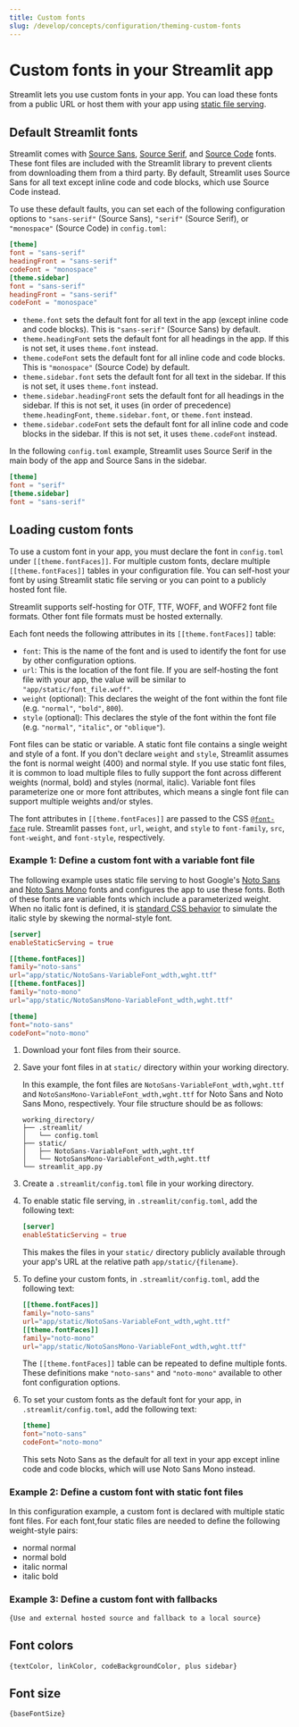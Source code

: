 ```yaml
---
title: Custom fonts
slug: /develop/concepts/configuration/theming-custom-fonts
---
```


# Custom fonts in your Streamlit app

Streamlit lets you use custom fonts in your app. You can load these fonts from a public URL or host them with your app using [static file serving](/develop/concepts/configuration/serving-static-files).

## Default Streamlit fonts

Streamlit comes with [Source Sans](https://fonts.adobe.com/fonts/source-sans), [Source Serif](https://fonts.adobe.com/fonts/source-serif), and [Source Code](https://fonts.adobe.com/fonts/source-code-pro) fonts. These font files are included with the Streamlit library to prevent clients from downloading them from a third party. By default, Streamlit uses Source Sans for all text except inline code and code blocks, which use Source Code instead.

To use these default faults, you can set each of the following configuration options to `"sans-serif"` (Source Sans), `"serif"` (Source Serif), or `"monospace"` (Source Code) in `config.toml`:

```toml
[theme]
font = "sans-serif"
headingFront = "sans-serif"
codeFont = "monospace"
[theme.sidebar]
font = "sans-serif"
headingFront = "sans-serif"
codeFont = "monospace"
```

- `theme.font` sets the default font for all text in the app (except inline code and code blocks). This is `"sans-serif"` (Source Sans) by default.
- `theme.headingFont` sets the default font for all headings in the app. If this is not set, it uses `theme.font` instead.
- `theme.codeFont` sets the default font for all inline code and code blocks. This is `"monospace"` (Source Code) by default.
- `theme.sidebar.font` sets the default font for all text in the sidebar. If this is not set, it uses `theme.font` instead.
- `theme.sidebar.headingFront` sets the default font for all headings in the sidebar. If this is not set, it uses (in order of precedence) `theme.headingFont`, `theme.sidebar.font`, or `theme.font` instead.
- `theme.sidebar.codeFont` sets the default font for all inline code and code blocks in the sidebar. If this is not set, it uses `theme.codeFont` instead.

In the following `config.toml` example, Streamlit uses Source Serif in the main body of the app and Source Sans in the sidebar.

```toml
[theme]
font = "serif"
[theme.sidebar]
font = "sans-serif"
```

## Loading custom fonts

To use a custom font in your app, you must declare the font in `config.toml` under `[[theme.fontFaces]]`. For multiple custom fonts, declare multiple `[[theme.fontFaces]]` tables in your configuration file. You can self-host your font by using Streamlit static file serving or you can point to a publicly hosted font file.

<Important>

Streamlit supports self-hosting for OTF, TTF, WOFF, and WOFF2 font file formats. Other font file formats must be hosted externally.

</Important>

Each font needs the following attributes in its `[[theme.fontFaces]]` table:

- `font`: This is the name of the font and is used to identify the font for use by other configuration options.
- `url`: This is the location of the font file. If you are self-hosting the font file with your app, the value will be similar to `"app/static/font_file.woff"`.
- `weight` (optional): This declares the weight of the font within the font file (e.g. `"normal"`, `"bold"`, `800`).
- `style` (optional): This declares the style of the font within the font file (e.g. `"normal"`, `"italic"`, or `"oblique"`).

<Note>

Font files can be static or variable. A static font file contains a single weight and style of a font. If you don't declare `weight` and `style`, Streamlit assumes the font is normal weight (400) and normal style. If you use static font files, it is common to load multiple files to fully support the font across different weights (normal, bold) and styles (normal, italic). Variable font files parameterize one or more font attributes, which means a single font file can support multiple weights and/or styles.

The font attributes in `[[theme.fontFaces]]` are passed to the CSS [`@font-face`](https://developer.mozilla.org/en-US/docs/Web/CSS/@font-face) rule. Streamlit passes `font`, `url`, `weight`, and `style` to `font-family`, `src`, `font-weight`, and `font-style`, respectively.

</Note>

### Example 1: Define a custom font with a variable font file

The following example uses static file serving to host Google's [Noto Sans](https://fonts.google.com/noto/specimen/Noto+Sans) and [Noto Sans Mono](https://fonts.google.com/noto/specimen/Noto+Sans+Mono) fonts and configures the app to use these fonts. Both of these fonts are variable fonts which include a parameterized weight. When no italic font is defined, it is [standard CSS behavior](https://developer.mozilla.org/en-US/docs/Web/CSS/font-style#italic) to simulate the italic style by skewing the normal-style font.

<Collapse title="Complete config.toml file" expanded={false}>

```toml
[server]
enableStaticServing = true

[[theme.fontFaces]]
family="noto-sans"
url="app/static/NotoSans-VariableFont_wdth,wght.ttf"
[[theme.fontFaces]]
family="noto-mono"
url="app/static/NotoSansMono-VariableFont_wdth,wght.ttf"

[theme]
font="noto-sans"
codeFont="noto-mono"
```

</Collapse>

1. Download your font files from their source.

1. Save your font files in at `static/` directory within your working directory.

   In this example, the font files are `NotoSans-VariableFont_wdth,wght.ttf` and `NotoSansMono-VariableFont_wdth,wght.ttf` for Noto Sans and Noto Sans Mono, respectively. Your file structure should be as follows:

   ```none
   working_directory/
   ├── .streamlit/
   │   └── config.toml
   ├── static/
   │   ├── NotoSans-VariableFont_wdth,wght.ttf
   │   └── NotoSansMono-VariableFont_wdth,wght.ttf
   └── streamlit_app.py
   ```

1. Create a `.streamlit/config.toml` file in your working directory.

1. To enable static file serving, in `.streamlit/config.toml`, add the following text:

   ```toml
   [server]
   enableStaticServing = true
   ```

   This makes the files in your `static/` directory publicly available through your app's URL at the relative path `app/static/{filename}`.

1. To define your custom fonts, in `.streamlit/config.toml`, add the following text:

   ```toml
   [[theme.fontFaces]]
   family="noto-sans"
   url="app/static/NotoSans-VariableFont_wdth,wght.ttf"
   [[theme.fontFaces]]
   family="noto-mono"
   url="app/static/NotoSansMono-VariableFont_wdth,wght.ttf"
   ```

   The `[[theme.fontFaces]]` table can be repeated to define multiple fonts. These definitions make `"noto-sans"` and `"noto-mono"` available to other font configuration options.

1. To set your custom fonts as the default font for your app, in `.streamlit/config.toml`, add the following text:

   ```toml
   [theme]
   font="noto-sans"
   codeFont="noto-mono"
   ```

   This sets Noto Sans as the default for all text in your app except inline code and code blocks, which will use Noto Sans Mono instead.

### Example 2: Define a custom font with static font files

In this configuration example, a custom font is declared with multiple static font files. For each font,four static files are needed to define the following weight-style pairs:

- normal normal
- normal bold
- italic normal
- italic bold

### Example 3: Define a custom font with fallbacks

`{Use and external hosted source and fallback to a local source}`

## Font colors

`{textColor, linkColor, codeBackgroundColor, plus sidebar}`

## Font size

`{baseFontSize}`
